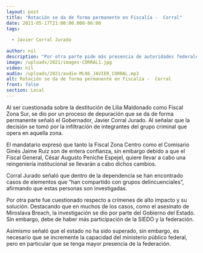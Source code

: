 ```yaml
---
layout: post
title: "Rotación se da de forma permanente en Fiscalía -  Corral"
date: 2021-05-17T21:00:00.000-06:00
tags:
  
  - Javier Corral Jurado
  
author: nil
description: "Por otra parte pide más presencia de autoridades federales."
image: /uploads/2021/images-CORRAL1.jpg
video: nil
audio: /uploads/2021/audio-ML06_JAVIER_CORRAL.mp3
alt: Rotación se da de forma permanente en Fiscalía -  Corral
front: false
section: Local
---
```


Al ser cuestionada sobre la destitución de Lilia Maldonado como Fiscal Zona Sur, se dio por un proceso de depuración que se da de forma permanente señaló el Gobernador, Javier Corral Jurado. Al señalar que la decisión se tomó por la infiltración de integrantes del grupo criminal que opera en aquella zona.

El mandatario expresó que tanto la Fiscal Zona Centro como el Comisario Ginés Jaime Ruiz son de entera confianza, sin embargo debido a que el Fiscal General, César Augusto Peniche Espejel, quiere llevar a cabo una reingeniería institucional se llevarán a cabo dichos cambios.

Corral Jurado señaló que dentro de la dependencia se han encontrado casos de elementos que “han compartido con grupos delincuenciales”, afirmando que estas personas son investigadas.

Por otra parte fue cuestionado respecto a crímenes de alto impacto y su solución. Destacando que en muchos de los casos, como el asesinato de Miroslava Breach, la investigación se dio por parte del Gobierno del Estado. Sin embargo, debe de haber más participación de la SIEDO y la federación.

Asimismo señaló que el estado no ha sido superado, sin embargo, es necesario que se incremente la capacidad del ministerio público federal, pero en particular que se tenga mayor presencia de la federación.
